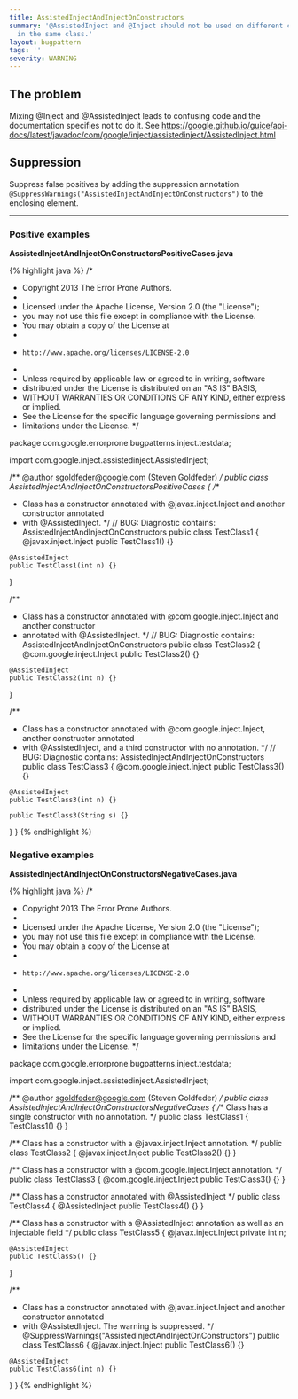 ```yaml
---
title: AssistedInjectAndInjectOnConstructors
summary: '@AssistedInject and @Inject should not be used on different constructors
  in the same class.'
layout: bugpattern
tags: ''
severity: WARNING
---
```


<!--
*** AUTO-GENERATED, DO NOT MODIFY ***
To make changes, edit the @BugPattern annotation or the explanation in docs/bugpattern.
-->

## The problem
Mixing @Inject and @AssistedInject leads to confusing code and the documentation
specifies not to do it. See
https://google.github.io/guice/api-docs/latest/javadoc/com/google/inject/assistedinject/AssistedInject.html

## Suppression
Suppress false positives by adding the suppression annotation `@SuppressWarnings("AssistedInjectAndInjectOnConstructors")` to the enclosing element.

----------

### Positive examples
__AssistedInjectAndInjectOnConstructorsPositiveCases.java__

{% highlight java %}
/*
 * Copyright 2013 The Error Prone Authors.
 *
 * Licensed under the Apache License, Version 2.0 (the "License");
 * you may not use this file except in compliance with the License.
 * You may obtain a copy of the License at
 *
 *     http://www.apache.org/licenses/LICENSE-2.0
 *
 * Unless required by applicable law or agreed to in writing, software
 * distributed under the License is distributed on an "AS IS" BASIS,
 * WITHOUT WARRANTIES OR CONDITIONS OF ANY KIND, either express or implied.
 * See the License for the specific language governing permissions and
 * limitations under the License.
 */

package com.google.errorprone.bugpatterns.inject.testdata;

import com.google.inject.assistedinject.AssistedInject;

/** @author sgoldfeder@google.com (Steven Goldfeder) */
public class AssistedInjectAndInjectOnConstructorsPositiveCases {
  /**
   * Class has a constructor annotated with @javax.inject.Inject and another constructor annotated
   * with @AssistedInject.
   */
  // BUG: Diagnostic contains: AssistedInjectAndInjectOnConstructors
  public class TestClass1 {
    @javax.inject.Inject
    public TestClass1() {}

    @AssistedInject
    public TestClass1(int n) {}
  }

  /**
   * Class has a constructor annotated with @com.google.inject.Inject and another constructor
   * annotated with @AssistedInject.
   */
  // BUG: Diagnostic contains: AssistedInjectAndInjectOnConstructors
  public class TestClass2 {
    @com.google.inject.Inject
    public TestClass2() {}

    @AssistedInject
    public TestClass2(int n) {}
  }

  /**
   * Class has a constructor annotated with @com.google.inject.Inject, another constructor annotated
   * with @AssistedInject, and a third constructor with no annotation.
   */
  // BUG: Diagnostic contains: AssistedInjectAndInjectOnConstructors
  public class TestClass3 {
    @com.google.inject.Inject
    public TestClass3() {}

    @AssistedInject
    public TestClass3(int n) {}

    public TestClass3(String s) {}
  }
}
{% endhighlight %}

### Negative examples
__AssistedInjectAndInjectOnConstructorsNegativeCases.java__

{% highlight java %}
/*
 * Copyright 2013 The Error Prone Authors.
 *
 * Licensed under the Apache License, Version 2.0 (the "License");
 * you may not use this file except in compliance with the License.
 * You may obtain a copy of the License at
 *
 *     http://www.apache.org/licenses/LICENSE-2.0
 *
 * Unless required by applicable law or agreed to in writing, software
 * distributed under the License is distributed on an "AS IS" BASIS,
 * WITHOUT WARRANTIES OR CONDITIONS OF ANY KIND, either express or implied.
 * See the License for the specific language governing permissions and
 * limitations under the License.
 */

package com.google.errorprone.bugpatterns.inject.testdata;

import com.google.inject.assistedinject.AssistedInject;

/** @author sgoldfeder@google.com (Steven Goldfeder) */
public class AssistedInjectAndInjectOnConstructorsNegativeCases {
  /** Class has a single constructor with no annotation. */
  public class TestClass1 {
    TestClass1() {}
  }

  /** Class has a constructor with a @javax.inject.Inject annotation. */
  public class TestClass2 {
    @javax.inject.Inject
    public TestClass2() {}
  }

  /** Class has a constructor with a @com.google.inject.Inject annotation. */
  public class TestClass3 {
    @com.google.inject.Inject
    public TestClass3() {}
  }

  /** Class has a constructor annotated with @AssistedInject */
  public class TestClass4 {
    @AssistedInject
    public TestClass4() {}
  }

  /** Class has a constructor with a @AssistedInject annotation as well as an injectable field */
  public class TestClass5 {
    @javax.inject.Inject private int n;

    @AssistedInject
    public TestClass5() {}
  }

  /**
   * Class has a constructor annotated with @javax.inject.Inject and another constructor annotated
   * with @AssistedInject. The warning is suppressed.
   */
  @SuppressWarnings("AssistedInjectAndInjectOnConstructors")
  public class TestClass6 {
    @javax.inject.Inject
    public TestClass6() {}

    @AssistedInject
    public TestClass6(int n) {}
  }
}
{% endhighlight %}

